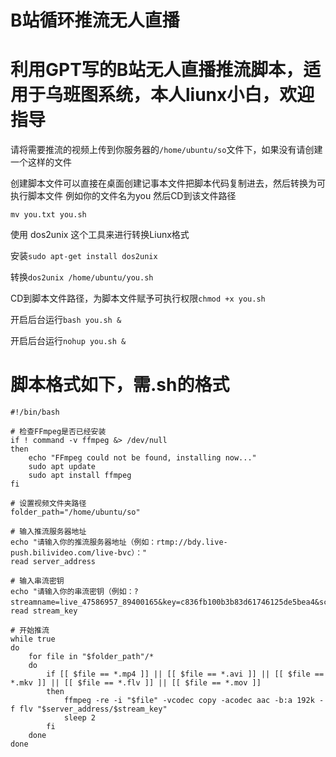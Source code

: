 # B站循环推流无人直播


# 利用GPT写的B站无人直播推流脚本，适用于乌班图系统，本人liunx小白，欢迎指导


请将需要推流的视频上传到你服务器的```/home/ubuntu/so```文件下，如果没有请创建一个这样的文件


创建脚本文件可以直接在桌面创建记事本文件把脚本代码复制进去，然后转换为可执行脚本文件
例如你的文件名为you 然后CD到该文件路径

```mv you.txt you.sh```

使用 dos2unix 这个工具来进行转换Liunx格式


安装```sudo apt-get install dos2unix```

转换```dos2unix /home/ubuntu/you.sh```


CD到脚本文件路径，为脚本文件赋予可执行权限```chmod +x you.sh```


开启后台运行```bash you.sh &``` 

开启后台运行```nohup you.sh &``` 


# 脚本格式如下，需.sh的格式


```
#!/bin/bash

# 检查FFmpeg是否已经安装
if ! command -v ffmpeg &> /dev/null
then
    echo "FFmpeg could not be found, installing now..."
    sudo apt update
    sudo apt install ffmpeg
fi

# 设置视频文件夹路径
folder_path="/home/ubuntu/so"

# 输入推流服务器地址
echo "请输入你的推流服务器地址（例如：rtmp://bdy.live-push.bilivideo.com/live-bvc）："
read server_address

# 输入串流密钥
echo "请输入你的串流密钥（例如：?streamname=live_47586957_89400165&key=c836fb100b3b83d61746125de5bea4&schedule=rtmp&pflag=1）："
read stream_key

# 开始推流
while true
do
    for file in "$folder_path"/*
    do
        if [[ $file == *.mp4 ]] || [[ $file == *.avi ]] || [[ $file == *.mkv ]] || [[ $file == *.flv ]] || [[ $file == *.mov ]]
        then
            ffmpeg -re -i "$file" -vcodec copy -acodec aac -b:a 192k -f flv "$server_address/$stream_key"
            sleep 2
        fi
    done
done
```
